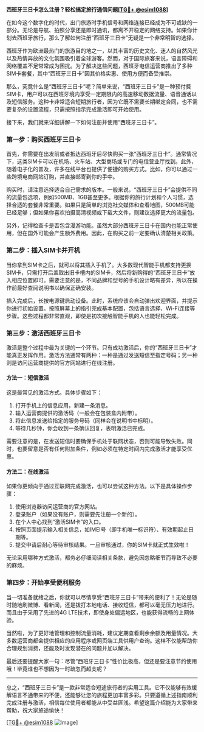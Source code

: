 **西班牙三日卡怎么注册？轻松搞定旅行通信问题[[TG💪+ @esim1088](https://t.me/s/esim1088)]**

在如今这个数字化的时代，出门旅游时手机信号和网络连接已经成为不可或缺的一部分。无论是导航、拍照分享还是即时通讯，都离不开稳定的网络支持。如果你计划去西班牙旅行，那么了解如何注册“西班牙三日卡”无疑是一个非常明智的选择。

西班牙作为欧洲最热门的旅游目的地之一，以其丰富的历史文化、迷人的自然风光以及热情奔放的文化氛围吸引着全球游客。然而，对于国际旅客来说，语言障碍和网络覆盖不足常常成为困扰。为了解决这些问题，西班牙电信运营商推出了多种SIM卡套餐，其中“西班牙三日卡”因其价格实惠、使用方便而备受推崇。

那么，究竟什么是“西班牙三日卡”呢？简单来说，“西班牙三日卡”是一种预付费SIM卡，用户可以在西班牙境内享受一定期限内的高速移动数据流量、语音通话以及短信服务。这种卡非常适合短期旅行者，因为它既不需要长期绑定合同，也不需要复杂的设置流程，只需按照指示完成激活即可开始使用。

接下来，我们就来详细讲解一下如何注册并使用“西班牙三日卡”。

### 第一步：购买西班牙三日卡

首先，你需要在出发前或者抵达西班牙后尽快购买一张“西班牙三日卡”。通常情况下，这类SIM卡可以在机场、火车站、大型商场或专门的电信营业厅找到。此外，随着电子化的普及，许多在线平台也提供了便捷的购买方式。比如，你可以通过一些跨境电商网站订购，并直接邮寄到你的手中。

购买时，请注意选择适合自己需求的版本。一般来说，“西班牙三日卡”会提供不同的流量包选项，例如500MB、1GB甚至更多。根据你的旅行计划和个人习惯，选择合适的套餐非常重要。如果只是简单的浏览社交媒体和查看地图，500MB可能已经足够；但如果你喜欢拍摄高清视频或下载大文件，则建议选择更大的流量包。

另外，记得检查卡是否包含漫游功能。虽然大部分西班牙三日卡在国内也能正常使用，但在国外可能会产生额外费用。因此，在购买之前一定要确认清楚相关政策。

### 第二步：插入SIM卡并开机

当你拿到SIM卡之后，就可以将其插入手机了。大多数现代智能手机都支持更换SIM卡，只需打开后盖取出旧卡槽内的SIM卡，然后将新购得的“西班牙三日卡”放入相应位置即可。需要注意的是，不同品牌和型号的手机设计略有差异，所以在操作前最好查阅说明书以确保正确安装。

插入完成后，长按电源键启动设备。此时，系统应该会自动弹出欢迎界面，并提示你进行初始设置。按照屏幕上的指引完成基本配置，包括语言选择、Wi-Fi连接等步骤。这些过程都非常直观，即使是初次接触智能手机的人也能轻松完成。

### 第三步：激活西班牙三日卡

激活是整个过程中最为关键的一个环节。只有成功激活后，你的“西班牙三日卡”才能真正发挥作用。激活方法通常有两种：一种是通过发送短信至指定号码；另一种则是访问运营商提供的官方网站进行在线注册。

#### 方法一：短信激活

这是最常见的激活方式。具体步骤如下：

1. 打开手机上的信息应用，新建一条消息。
2. 输入运营商提供的激活码（一般会在包装盒内附带）。
3. 将此信息发送给指定的服务号码（同样会在说明书中标明）。
4. 等待几秒钟，你会收到一条确认回复，表明激活已完成。

需要注意的是，在发送短信时要确保手机处于联网状态，否则可能导致失败。同时，也要留意是否有任何附加条件，例如必须在特定时间内完成激活才能享受优惠。

#### 方法二：在线激活

如果你更倾向于通过互联网完成激活，也可以尝试这种方法。以下是具体操作步骤：

1. 使用浏览器访问运营商的官方网站。
2. 登录账户（如果没有账户，则需要先注册一个新的）。
3. 在个人中心找到“激活SIM卡”的入口。
4. 按照页面提示输入相关信息，如IMEI号（即手机唯一标识符）、有效期起止日期等。
5. 提交申请后耐心等待审核结果。一旦审核通过，你的SIM卡就正式生效啦！

无论采用哪种方式激活，都务必仔细阅读相关条款，避免因忽略细节而导致不必要的麻烦。

### 第四步：开始享受便利服务

当一切准备就绪之后，你就可以尽情享受“西班牙三日卡”带来的便利了！无论是随时随地刷微博、看新闻，还是拨打本地电话、接收短信，都可以毫无压力地进行。而且由于采用了先进的4G LTE技术，即使身处偏远地区，也能获得流畅的上网体验。

当然啦，为了更好地管理和控制流量消耗，建议定期查看剩余余额及用量情况。大多数运营商都会提供相应的应用程序或网页端工具供用户查询。这样不仅能帮助你合理规划消费，还能及时发现潜在的问题并加以解决。

最后还要提醒大家一句：尽管“西班牙三日卡”性价比极高，但还是要注意节约使用哦！毕竟谁也不想因为一时疏忽而超支呢？

---

总之，“西班牙三日卡”是一款非常适合短途旅行者的实用工具。它不仅能够有效缓解语言不通带来的不便，还能够让您的旅程更加丰富多彩。只要遵循上述指南顺利完成注册与激活，相信每位使用者都能从中受益匪浅。希望这篇介绍能为大家带来帮助，祝大家旅途愉快！

[[TG💪+ @esim1088](https://t.me/s/esim1088) ![Image](https://i.postimg.cc/4NQfJmqS/Snipaste-2025-05-13-00-14-12.png)]